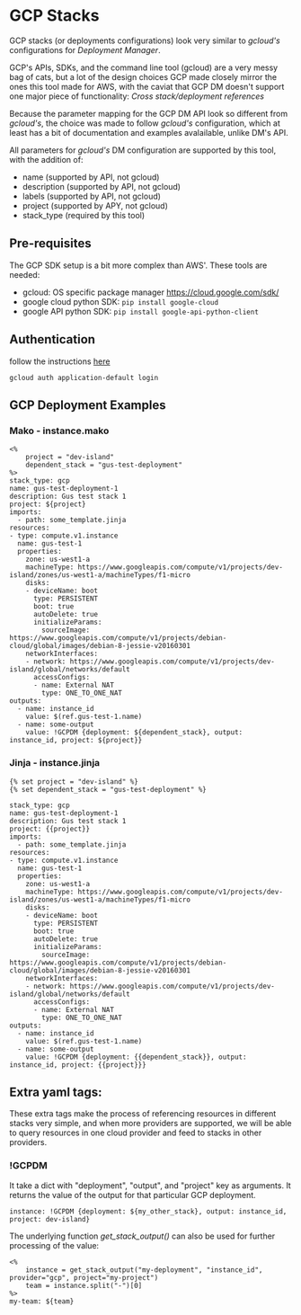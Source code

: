 # GCP Stacks

GCP stacks (or deployments configurations) look very similar to *gcloud's* 
configurations for *Deployment Manager*.

GCP's APIs, SDKs, and the command line tool (gcloud) are a very messy bag of
cats, but a lot of the design choices GCP made closely mirror the ones this
tool made for AWS, with the caviat that GCP DM doesn't support one major 
piece of functionality: *Cross stack/deployment references*

Because the parameter mapping for the GCP DM API look so different from
*gcloud's*, the choice was made to follow *gcloud's* configuration, which at 
least has a bit of documentation and examples avalailable, unlike DM's API.

All parameters for *gcloud's* DM configuration are supported by this tool, with
the addition of:

* name (supported by API, not gcloud)
* description (supported by API, not gcloud)
* labels (supported by API, not gcloud)
* project (supported by APY, not gcloud)
* stack_type (required by this tool)


## Pre-requisites

The GCP SDK setup is a bit more complex than AWS'. These tools are needed:

* gcloud: OS specific package manager https://cloud.google.com/sdk/
* google cloud python SDK: ```pip install google-cloud```
* google API python SDK: ```pip install google-api-python-client```

## Authentication

follow the instructions
[here](https://developers.google.com/identity/protocols/application-default-credentials)

```
gcloud auth application-default login
```


## GCP Deployment Examples 

### Mako - instance.mako
```
<%
    project = "dev-island"
    dependent_stack = "gus-test-deployment"
%>
stack_type: gcp
name: gus-test-deployment-1
description: Gus test stack 1
project: ${project}
imports:
  - path: some_template.jinja
resources:
- type: compute.v1.instance
  name: gus-test-1
  properties:
    zone: us-west1-a
    machineType: https://www.googleapis.com/compute/v1/projects/dev-island/zones/us-west1-a/machineTypes/f1-micro
    disks:
    - deviceName: boot
      type: PERSISTENT
      boot: true
      autoDelete: true
      initializeParams:
        sourceImage: https://www.googleapis.com/compute/v1/projects/debian-cloud/global/images/debian-8-jessie-v20160301
    networkInterfaces:
    - network: https://www.googleapis.com/compute/v1/projects/dev-island/global/networks/default
      accessConfigs:
      - name: External NAT
        type: ONE_TO_ONE_NAT
outputs:
  - name: instance_id
    value: $(ref.gus-test-1.name)
  - name: some-output
    value: !GCPDM {deployment: ${dependent_stack}, output: instance_id, project: ${project}}
```

### Jinja - instance.jinja

```
{% set project = "dev-island" %}
{% set dependent_stack = "gus-test-deployment" %}

stack_type: gcp
name: gus-test-deployment-1
description: Gus test stack 1
project: {{project}}
imports:
  - path: some_template.jinja
resources:
- type: compute.v1.instance
  name: gus-test-1
  properties:
    zone: us-west1-a
    machineType: https://www.googleapis.com/compute/v1/projects/dev-island/zones/us-west1-a/machineTypes/f1-micro
    disks:
    - deviceName: boot
      type: PERSISTENT
      boot: true
      autoDelete: true
      initializeParams:
        sourceImage: https://www.googleapis.com/compute/v1/projects/debian-cloud/global/images/debian-8-jessie-v20160301
    networkInterfaces:
    - network: https://www.googleapis.com/compute/v1/projects/dev-island/global/networks/default
      accessConfigs:
      - name: External NAT
        type: ONE_TO_ONE_NAT
outputs:
  - name: instance_id
    value: $(ref.gus-test-1.name)
  - name: some-output
    value: !GCPDM {deployment: {{dependent_stack}}, output: instance_id, project: {{project}}}
```



## Extra yaml tags:

These extra tags make the process of referencing resources in different stacks
very simple, and when more providers are supported, we will be able to query
resources in one cloud provider and feed to stacks in other providers.

### !GCPDM

It take a dict with "deployment", "output", and "project" key as arguments. It returns the value of the output for that particular GCP deployment.

```
instance: !GCPDM {deployment: ${my_other_stack}, output: instance_id, project: dev-island}
```

The underlying function *get_stack_output()* can also be used for further processing of the value:
```
<%
    instance = get_stack_output("my-deployment", "instance_id", provider="gcp", project="my-project")
    team = instance.split("-")[0]
%>
my-team: ${team}
```
